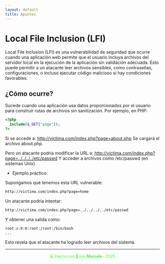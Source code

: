```yaml
---
layout: default
title: Apuntes
---
```


# Local File Inclusion (LFI)

Local File Inclusion (LFI) es una vulnerabilidad de seguridad que ocurre cuando una aplicación web permite que el usuario incluya archivos del servidor local en la ejecución de la aplicación sin validación adecuada. Esto puede permitir a un atacante leer archivos sensibles, como contraseñas, configuraciones, o incluso ejecutar código malicioso si hay condiciones favorables.

## ¿Cómo ocurre?

Sucede cuando una aplicación usa datos proporcionados por el usuario para construir rutas de archivos sin sanitización. Por ejemplo, en PHP:

```php
<?php
  include($_GET["page"]);
?>
```

Si se accede a:
http://victima.com/index.php?page=about.php
Se cargará el archivo about.php.

Pero un atacante podría modificar la URL a:
http://victima.com/index.php?page=../../../../etc/passwd
Y acceder a archivos como /etc/passwd (en sistemas Unix).

- Ejemplo práctico:

Supongamos que tenemos esta URL vulnerable:

```bash
http://victima.com/index.php?page=home
```

Un atacante podría intentar:

```bash
http://victima.com/index.php?page=../../../../etc/passwd
```

Y obtener una salida como:

```bash
root:x:0:0:root:/root:/bin/bash
...
```
Esto revela que el atacante ha logrado leer archivos del sistema.


---

<div style="text-align:center; font-size: 0.9em; margint-top: 40px; color: #33ff33;">
    💻 Hecho con 💚 por <strong>Marcela</strong> - 2025
</div>

































































